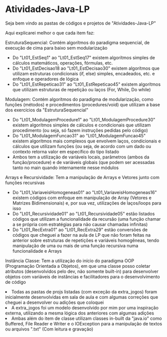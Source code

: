 # Atividades-Java-LP

<p> Seja bem vindo as pastas de códigos e projetos de "Atividades-Java-LP" </p>
<p> Aqui explicarei melhor o que cada item faz: </p>
<p> EstruturaSequencial: Contém algorítmos do paradigma sequencial, de execução de cima para baixo sem modularização</p>
<ul>
	<li> Do "Lt01_EstSeq1" ao "Lt01_EstSeq17" existem algorítmos simples de cálculos matemáticos, operações, fórmulas, etc. </li>
	<li> Do "Lt01_EstDecisao18 ao "Lt01_EstDecisao30" existem algorítmos que utilizam estruturas condicionais (if, else) simples, encadeados, etc. e enfoque e operadores de lógica </li>
	<li> Do "Lt01_EstRepeticao31" ao "Lt01_EstRepeticao45" existem algorítmos que utilizam estruturas de repetição ou laços (For, While, Do while) </li>
</ul>
<p> Modulagem: Contém algorítmos do paradigma de modularização, como funções (métodos) e procedimentos (procedures/void) que utilizam a base dos exercícios da "EstruturaSequencial"</p>
<ul>
	<li>Do "Lt01_ModulagemProcedure1" ao "Lt01_ModulagemProcedure30" existem algorítmos simples de cálculos e condicionais que utilizam procedimento (ou seja, só fazem instruções pedidas pelo código) </li>
	<li>Do "Lt01_ModulagemFuncao31" ao "Lt01_ModulagemFuncao45" existem algorítmos mais complexos que envolvem laços, condicionais e cálculos que utilizam funções (ou seja, de acordo com um dado ou contexto retorna valor em específico do tipo listado</li>
	<li>Ambos tem a utilização de variáveis locais, parâmetros (ambos da função/procedure) e de variáveis globais (que podem ser acessadas tanto no main quando internamente nesse módulos</li>
</ul>
<p> Arrays e Recursividade: Tem a manipulação de Arrays e Vetores junto com funções recursivas </p>
<ul>
	<li> Do "Lt01_VariaveisHomogeneas01" ao "Lt01_VariaveisHomogeneas16" existem códigos com enfoque em manipulação de Array (Vetores e Matrizes Bidimensionais) e, por sua vez, utilizações de laços/loops para isso</li>
	<li> Do "Lt01_Recursividade01" ao "Lt01_Recursividade05" estão listados códigos que utilizam a funcionalidade da recursão (uma função chamar a se própria com estratégias para não causar chamadas infinitas) </li>
	<li> Do "Lt01_RecExtra01" ao "Lt01_RecExtra29" estão conversões de códigos que cheguei a fazer na aula de LP que não foram feitas na anterior sobre estruturas de repetições e variáveis homogêneas, tendo manipulação de uma ou mais de uma função recursiva numa funcionalidade e Arrays </li> 
</ul>
<p> Instância Classe: Tem a utilização do início do paradigma OOP (Programação Orientada a Objetos), em que uma classe posso coletar atributos (desenvolvidos pelo dev, não somente built-in) para desenvolver objetos com variáveis de instâncias e facilitadores para o desenvolvimento de código </p>
	<li>Todas as pastas de projs listadas (com exceção da extra_jogos) foram inicialmente desenvolvidas em sala de aula e com algumas correções que cheguei a desenvolver ou adições que coloquei</li>
	<li>A extra_jogos foi um modelo desenvolvido por mim por uma inspiração externa, utilizando a mesma lógica dos anteriores com algumas adições </li>
	<li>Ambas além do item de classe utilizam classes in-built da "java.io" como Buffered, File Reader e Writer e o IOException para a manipulação de textos ou arquivos ".txt" (Com leitura e gravação) </li>
</p> 
